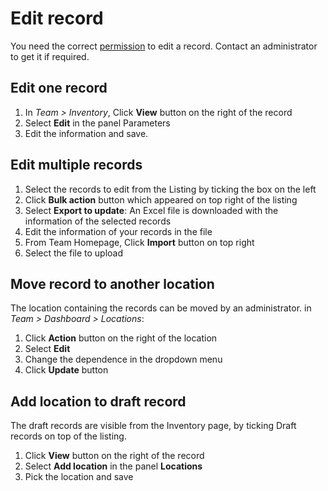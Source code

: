 # Edit record

You need the correct [permission](/laboratory-information-management-system/records/add-record.html#change-access-permission-to-a-record) to edit a record. Contact an administrator to get it if required.

## Edit one record

1. In *Team > Inventory*, Click **View** button on the right of the record
2. Select **Edit** in the panel Parameters
3. Edit the information and save.

## Edit multiple records

1. Select the records to edit from the Listing by ticking the box on the left
2. Click **Bulk action** button which appeared on top right of the listing
3. Select **Export to update**: An Excel file is downloaded with the information of the selected records
4. Edit the information of your records in the file
5. From Team Homepage, Click **Import** button on top right
6. Select the file to upload

## Move record to another location

The location containing the records can be moved by an administrator. in *Team > Dashboard > Locations*:

1. Click **Action** button on the right of the location
2. Select **Edit**
3. Change the dependence in the dropdown menu
4. Click **Update** button

## Add location to draft record

The draft records are visible from the Inventory page, by ticking Draft records on top of the listing.

1. Click **View** button on the right of the record
2. Select **Add location** in the panel **Locations**
3. Pick the location and save
